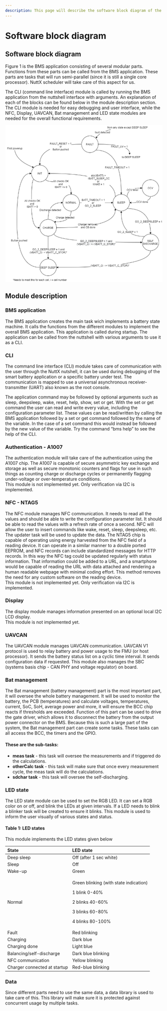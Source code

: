 ```yaml
---
description: This page will describe the software block diagram of the nuttx example
---
```


# Software block diagram

## Software block diagram

Figure 1 is the BMS application consisting of several modular parts. Functions from these parts can be called from the BMS application. These parts are tasks that will run semi-parallel \(since it is still a single core processor\). NuttX scheduler will take care of this aspect for us. 

The CLI \(command line interface\) module is called by running the BMS application from the nuttshell interface with arguments. An explanation of each of the blocks can be found below in the module description section. The CLI module is needed for easy debugging and user interface, while the NFC, Display, UAVCAN, Bat management and LED state modules are needed for the overall functional requirements.

![Figure 1: Software block diagram](../.gitbook/assets/0%20%281%29.png)

## Module description

### **BMS application**

The BMS application creates the main task wich implements a battery state machine. It calls the functions from the different modules to implement the overall BMS application. This application is called during startup. The application can be called from the nuttshell with various arguments to use it as a CLI.

### **CLI**

The command line interface \(CLI\) module takes care of communication with the user through the NuttX nutshell, it can be used during debugging of the smart battery application or a specific battery under test. The communication is mapped to use a universal asynchronous receiver-transmitter \(UART\) also known as the root console. 

The application command may be followed by optional arguments such as sleep, deepsleep, wake, reset, help, show, set or get. With the set or get command the user can read and write every value, including the configuration parameter list. These values can be read/written by calling the BMS application followed by a set or get command followed by the name of the variable. In the case of a set command this would instead be followed by the new value of the variable. Try the command “bms help” to see the help of the CLI.

### **Authentication - A1007**

The authentication module will take care of the authentication using the A1007 chip. The A1007 is capable of secure asymmetric key exchange and storage as well as secure monotonic counters and flags for use in such things as counting charge or discharge cycles or permanently flagging under-voltage or over-temperature conditions.  
This module is not implemented yet. Only verification via I2C is implemented.

### **NFC - NTAG5**

The NFC module manages NFC communication. It needs to read all the values and should be able to write the configuration parameter list. It should be able to read the values with a refresh rate of once a second. NFC will allow the user to insert commands like wake, reset, sleep, deepsleep, etc. The updater task will be used to update the data. The NTAG5 chip is capable of operating using energy harvested from the NFC field of a reading device. It can operate in a similar manner to a double ported EEPROM, and NFC records can include standardized messages for HTTP records. In this way the NFC tag could be updated regularly with status information. That information could be added to a URL, and a smartphone would be capable of reading the URL with data attached and rendering a human readable webpage with minimal coding effort. This method removes the need for any custom software on the reading device.  
This module is not implemented yet. Only verification via I2C is implemented.

### **Display**

The display module manages information presented on an optional local I2C LCD display.   
This module is not implemented yet.

### **UAVCAN**

The UAVCAN module manages UAVCAN communication. UAVCAN V1 protocol is used to relay battery and power usage to the FMU \(or host processor\). It sends the battery status list on a cyclic time interval. It sends configuration data if requested.  This module also manages the SBC \(systems basis chip - CAN PHY and voltage regulator\) on board.

### **Bat management**

The Bat management \(battery management\) part is the most important part, it will oversee the whole battery management. It will be used to monitor the battery, the PCB \(temperatures\) and calculate voltages, temperatures, current, SoC, SoH, average power and more, it will ensure the BCC chip reacts if thresholds are exceeded. Function of this part can be used to drive the gate driver, which allows it to disconnect the battery from the output power connector on the BMS. Because this is such a large part of the system, the Bat management part can create some tasks. These tasks can all access the BCC, the timers and the GPIO. 

#### These are the sub-tasks:

* **meas task** -  this task will oversee the measurements and if triggered do the calculations. 
* **otherCalc task** - this task will make sure that once every measurement cycle, the meas task will do the calculations.
* **sdchar task** - this task will oversee the self-discharging.

### **LED state**

The LED state module can be used to set the RGB LED. It can set a RGB color on or off, and blink the LEDs at given intervals. If a LED needs to blink a blinker task will be created to ensure it blinks. This module is used to inform the user visually of various states and status.

#### Table 1: LED states

This module implements the LED states given below

<table>
  <thead>
    <tr>
      <th style="text-align:left">State</th>
      <th style="text-align:left">LED state</th>
    </tr>
  </thead>
  <tbody>
    <tr>
      <td style="text-align:left">Deep sleep</td>
      <td style="text-align:left">Off (after 1 sec white)</td>
    </tr>
    <tr>
      <td style="text-align:left">Sleep</td>
      <td style="text-align:left">Off</td>
    </tr>
    <tr>
      <td style="text-align:left">Wake-up</td>
      <td style="text-align:left">Green</td>
    </tr>
    <tr>
      <td style="text-align:left">Normal</td>
      <td style="text-align:left">
        <p>Green blinking (with state indication)</p>
        <p>1 blink 0-40%</p>
        <p>2 blinks 40-60%</p>
        <p>3 blinks 60-80%</p>
        <p>4 blinks 80-100%</p>
      </td>
    </tr>
    <tr>
      <td style="text-align:left">Fault</td>
      <td style="text-align:left">Red blinking</td>
    </tr>
    <tr>
      <td style="text-align:left">Charging</td>
      <td style="text-align:left">Dark blue</td>
    </tr>
    <tr>
      <td style="text-align:left">Charging done</td>
      <td style="text-align:left">Light blue</td>
    </tr>
    <tr>
      <td style="text-align:left">Balancing/self-discharge</td>
      <td style="text-align:left">Dark blue blinking</td>
    </tr>
    <tr>
      <td style="text-align:left">NFC communication</td>
      <td style="text-align:left">Yellow blinking</td>
    </tr>
    <tr>
      <td style="text-align:left">Charger connected at startup</td>
      <td style="text-align:left">Red-blue blinking</td>
    </tr>
  </tbody>
</table>

### **Data**

Since different parts need to use the same data, a data library is used to take care of this. This library will make sure it is protected against concurrent usage by multiple tasks.


